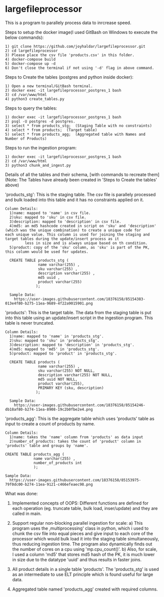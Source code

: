 # largefileprocessor
This is a program to parallely process data to inrcrease speed.


  Steps to setup the docker image(I used GitBash on Windows to execute the below commands):

    1) git clone https://github.com/joyhaldar/largefileprocessor.git
    2) cd largefileprocessor
    3) Please place the csv file 'products.csv' in this folder.
    4) docker-compose build
    5) docker-compose up -d
    6) Don't close the terminal if not using '-d' flag in above command.


  Steps to Create the tables (postgres and python inside docker):

    1) Open a new terminal/GitBash terminal.
    2) docker exec -it largefileprocessor_postgres_1 bash
    3) cd /var/www/html
    4) python3 create_tables.py


  Steps to query the tables:

    1) docker exec -it largefileprocessor_postgres_1 bash
    2) psql -U postgres -d postgres.
    3) select * from products_stg;  (Staging Table with no constraints)
    4) select * from products;  (Target table)
    5) select * from products_agg;  (Aggregated table with Names and Number of Products)


  Steps to run the ingestion program:

    1) docker exec -it largefileprocessor_postgres_1 bash
    2) cd /var/www/html
    3) python3 chunk_and_ingest.py




Details of all the tables and their schema, [with commands to recreate them] (Note: The Tables have already been created in 'Steps to Create the tables' above)

  'products_stg':
    This is the staging table. The csv file is parallely processed and bulk loaded into this table and it has no constraints applied on     it.

    Column Details:
      1)name: mapped to 'name' in csv file.
      2)sku: mapped to 'sku' in csv file.
      3)description: mapped to 'description' in csv file.
      4)md5: an md5 hashcode created in script on 'sku' and 'description' (which was the unique combination) to create a unique code for              each unique value. This column is used for joining the staging and target tables during the update/insert process as it
             less in size and is always unique based on th condition.
      5)product: copy of the 'sku' column, as 'sku' is part of the PK, this column would be used for updates.

      CREATE TABLE products_stg (
                   name varchar(255) ,
                   sku varchar(255) ,
                   description varchar(255) ,
                   md5 uuid , 
                   product varchar(255) 
                  );
                  
      Sample Data:
        https://user-images.githubusercontent.com/18376158/85154383-013e4f80-b275-11ea-9689-4f22a9015901.png
                
  'products':
    This is the target table. The data from the staging table is put into this table using an update/insert script in the ingestion         program. This table is never truncated.

    Column Details:
      1)name: mapped to 'name' in 'products_stg'.
      2)sku: mapped to 'sku' in 'products_stg'.
      3)description: mapped to 'description' in 'products_stg'.
      4)md5: mapped to 'md5' in 'products_stg'.
      5)product: mapped to 'product' in 'products_stg'.

      CREATE TABLE products (
                   name varchar(255) ,
                   sku varchar(255) NOT NULL,
                   description varchar(255) NOT NULL,
                   md5 uuid NOT NULL,
                   product varchar(255),
                   PRIMARY KEY (sku, description)
                  );
                  
      Sample Data:
        https://user-images.githubusercontent.com/18376158/85154246-db18af80-b274-11ea-8908-19c2b0fbe2e4.png

  'products_agg':
    This is the aggregate table which uses 'products' table as input to create a count of products by name.

    Column Details:
      1)name: takes the 'name' column from 'products' as data input
      2)number_of_products: takes the count of 'product' column in 'products' table and groups by 'name'.

    CREATE TABLE products_agg (
                 name varchar(255) ,
                 number_of_products int
                 );
                 
    Sample Data:
      https://user-images.githubusercontent.com/18376158/85153975-79f0dc00-b274-11ea-9121-c466efeaec98.png
    
    
    
What was done:
  1) Implemented concepts of OOPS:
      Different functions are defined for each operation (eg. truncate table, bulk load, inser/update) and they are called in main.
      
  2) Support regular non-blocking parallel ingestion for scale:
      a) This program uses the ,multiprocessing' class in python, which i used to chunk the csv file into equal pieces and give input to          each core of the processor which would bulk load it into the staging table simultaneously, thus reducing ingestion time. The            program also dynamically finds out the number of cores on a cpu using 'mp.cpu_count()'.
      b) Also, for scale, I used a column 'md5' that stores md5 hash of the PK, it is much lower in size due to the datatype 'uuid' and          thus results in faster joins.
      
   3) All product details in a single table 'products'. The 'products_stg' is used as an intermediate to use ELT principle which is           found useful for large data.
   
   4) Aggregated table named 'products_agg' created with required columns.



